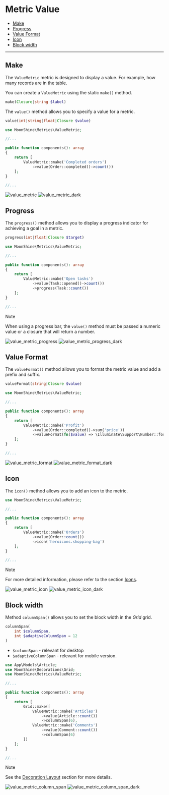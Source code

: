 # Metric Value

  - [Make](#make)
  - [Progress](#progress)
  - [Value Format](#value-format)
  - [Icon](#icon)
  - [Block width](#column-span)

---

<a name="make"></a>
## Make
The `ValueMetric` metric is designed to display a value. For example, how many records are in the table.

You can create a `ValueMetric` using the static `make()` method.

```php
make(Closure|string $label)
```

The `value()` method allows you to specify a value for a metric.

```php
value(int|string|float|Closure $value)
```

```php
use MoonShine\Metrics\ValueMetric;

//...

public function components(): array
{
    return [
        ValueMetric::make('Completed orders')
            ->value(Order::completed()->count())
    ];
}

//...
```

![value_metric](https://raw.githubusercontent.com/moonshine-software/doc/2.x/resources/screenshots/value_metric.png)
![value_metric_dark](https://raw.githubusercontent.com/moonshine-software/doc/2.x/resources/screenshots/value_metric_dark.png)

<a name="progress"></a>
## Progress

The `progress()` method allows you to display a progress indicator for achieving a goal in a metric.

```php
progress(int|float|Closure $target)
```

```php
use MoonShine\Metrics\ValueMetric;

//...

public function components(): array
{
    return [
        ValueMetric::make('Open tasks')
            ->value(Task::opened()->count())
            ->progress(Task::count())
    ];
}

//...
```


> [!NOTE]
> When using a progress bar, the `value()` method must be passed a numeric value or a closure that will return a number.

![value_metric_progress](https://raw.githubusercontent.com/moonshine-software/doc/2.x/resources/screenshots/value_metric_progress.png)
![value_metric_progress_dark](https://raw.githubusercontent.com/moonshine-software/doc/2.x/resources/screenshots/value_metric_progress_dark.png)

<a name="value-format"></a>
## Value Format

The `valueFormat()` method allows you to format the metric value and add a prefix and suffix.

```php
valueFormat(string|Closure $value)
```

```php
use MoonShine\Metrics\ValueMetric;

//...

public function components(): array
{
    return [
        ValueMetric::make('Profit')
            ->value(Order::completed()->sum('price'))
            ->valueFormat(fn($value) => \Illuminate\Support\Number::forHumans($value))
    ];
}

//...
```

![value_metric_format](https://raw.githubusercontent.com/moonshine-software/doc/2.x/resources/screenshots/value_metric_format.png)
![value_metric_format_dark](https://raw.githubusercontent.com/moonshine-software/doc/2.x/resources/screenshots/value_metric_format_dark.png)

<a name="icon"></a>
## Icon

The `icon()` method allows you to add an icon to the metric.

```php
use MoonShine\Metrics\ValueMetric;

//...

public function components(): array
{
    return [
        ValueMetric::make('Orders')
            ->value(Order::count())
            ->icon('heroicons.shopping-bag')
    ];
}

//...
```

> [!NOTE]
> For more detailed information, please refer to the section [Icons](/docs/{{version}}/appearance/icons).

![value_metric_icon](https://raw.githubusercontent.com/moonshine-software/doc/2.x/resources/screenshots/value_metric_icon.png)
![value_metric_icon_dark](https://raw.githubusercontent.com/moonshine-software/doc/2.x/resources/screenshots/value_metric_icon_dark.png)

<a name="column-span"></a>
## Block width

Method `columnSpan()` allows you to set the block width in the *Grid* grid.

```php
columnSpan(
    int $columnSpan,
    int $adaptiveColumnSpan = 12
)
```

- `$columnSpan` - relevant for desktop
- `$adaptiveColumnSpan` - relevant for mobile version.

```php
use App\Models\Article;
use MoonShine\Decorations\Grid;
use MoonShine\Metrics\ValueMetric;

//...

public function components(): array
{
    return [
        Grid::make([
            ValueMetric::make('Articles')
                ->value(Article::count())
                ->columnSpan(6),
            ValueMetric::make('Comments')
                ->value(Comment::count())
                ->columnSpan(6)
        ])
    ];
}

//...
```

> [!NOTE]
> See the [Decoration Layout](/docs/{{version}}/components/decoration_layout) section for more details.

![value_metric_column_span](https://raw.githubusercontent.com/moonshine-software/doc/2.x/resources/screenshots/value_metric_column_span.png)
![value_metric_column_span_dark](https://raw.githubusercontent.com/moonshine-software/doc/2.x/resources/screenshots/value_metric_column_span_dark.png)
